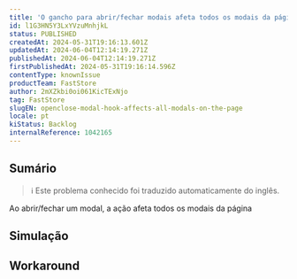 ```yaml
---
title: 'O gancho para abrir/fechar modais afeta todos os modais da página'
id: l1G3HN5Y3LxYVzuMnhjkL
status: PUBLISHED
createdAt: 2024-05-31T19:16:13.601Z
updatedAt: 2024-06-04T12:14:19.271Z
publishedAt: 2024-06-04T12:14:19.271Z
firstPublishedAt: 2024-05-31T19:16:14.596Z
contentType: knownIssue
productTeam: FastStore
author: 2mXZkbi0oi061KicTExNjo
tag: FastStore
slugEN: openclose-modal-hook-affects-all-modals-on-the-page
locale: pt
kiStatus: Backlog
internalReference: 1042165
---
```


## Sumário

>ℹ️ Este problema conhecido foi traduzido automaticamente do inglês.


Ao abrir/fechar um modal, a ação afeta todos os modais da página

## Simulação



## Workaround



